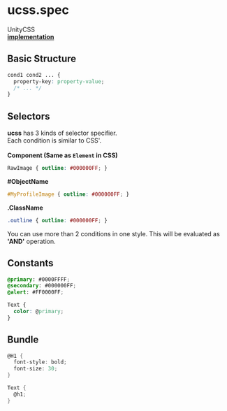 ucss.spec
====
UnityCSS<br>
__[implementation](https://github.com/pjc0247/uss/tree/master/src/Assets/USS/Script/Parser)__ 

Basic Structure
----
```css
cond1 cond2 ... {
  property-key: property-value;
  /* ... */
}
```

Selectors
----
__ucss__ has 3 kinds of selector specifier.<br>
Each condition is similar to CSS'.
<br><br>
__Component (Same as `Element` in CSS)__
```css
RawImage { outline: #000000FF; }
```
__#ObjectName__
```css
#MyProfileImage { outline: #000000FF; }
```
__.ClassName__
```css
.outline { outline: #000000FF; }
```
You can use more than 2 conditions in one style. This will be evaluated as __'AND'__ operation.

Constants
----
```css
@primary: #0000FFFF;
@secondary: #000000FF;
@alert: #FF0000FF;

Text {
  color: @primary;
}
```

Bundle
----
```cs
@H1 {
  font-style: bold;
  font-size: 30;
}

Text {
  @h1;
}
```
